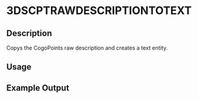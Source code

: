 # 3DSCPTRAWDESCRIPTIONTOTEXT

## Description

Copys the CogoPoints raw description and creates a text entity.

## Usage

## Example Output
```
```
